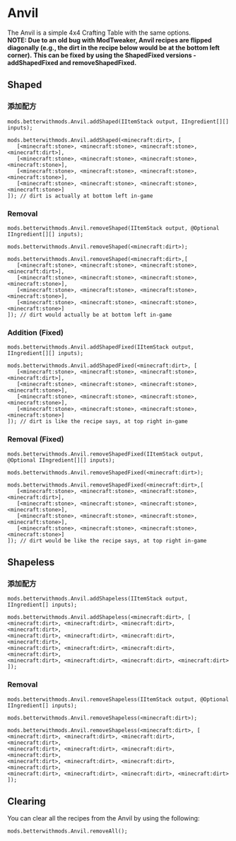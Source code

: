 # Anvil

The Anvil is a simple 4x4 Crafting Table with the same options.  
**NOTE: Due to an old bug with ModTweaker, Anvil recipes are flipped diagonally (e.g., the dirt in the recipe below would be at the bottom left corner).** **This can be fixed by using the ShapedFixed versions - addShapedFixed and removeShapedFixed.**

## Shaped

### 添加配方
```zenscript
mods.betterwithmods.Anvil.addShaped(IItemStack output, IIngredient[][] inputs);

mods.betterwithmods.Anvil.addShaped(<minecraft:dirt>, [
   [<minecraft:stone>, <minecraft:stone>, <minecraft:stone>, <minecraft:dirt>],
   [<minecraft:stone>, <minecraft:stone>, <minecraft:stone>, <minecraft:stone>],
   [<minecraft:stone>, <minecraft:stone>, <minecraft:stone>, <minecraft:stone>],
   [<minecraft:stone>, <minecraft:stone>, <minecraft:stone>, <minecraft:stone>]
]); // dirt is actually at bottom left in-game
```

### Removal
```zenscript
mods.betterwithmods.Anvil.removeShaped(IItemStack output, @Optional IIngredient[][] inputs);

mods.betterwithmods.Anvil.removeShaped(<minecraft:dirt>);

mods.betterwithmods.Anvil.removeShaped(<minecraft:dirt>,[
   [<minecraft:stone>, <minecraft:stone>, <minecraft:stone>, <minecraft:dirt>],
   [<minecraft:stone>, <minecraft:stone>, <minecraft:stone>, <minecraft:stone>],
   [<minecraft:stone>, <minecraft:stone>, <minecraft:stone>, <minecraft:stone>],
   [<minecraft:stone>, <minecraft:stone>, <minecraft:stone>, <minecraft:stone>]
]); // dirt would actually be at bottom left in-game
```

### Addition (Fixed)
```zenscript
mods.betterwithmods.Anvil.addShapedFixed(IItemStack output, IIngredient[][] inputs);

mods.betterwithmods.Anvil.addShapedFixed(<minecraft:dirt>, [
   [<minecraft:stone>, <minecraft:stone>, <minecraft:stone>, <minecraft:dirt>],
   [<minecraft:stone>, <minecraft:stone>, <minecraft:stone>, <minecraft:stone>],
   [<minecraft:stone>, <minecraft:stone>, <minecraft:stone>, <minecraft:stone>],
   [<minecraft:stone>, <minecraft:stone>, <minecraft:stone>, <minecraft:stone>]
]); // dirt is like the recipe says, at top right in-game
```

### Removal (Fixed)
```zenscript
mods.betterwithmods.Anvil.removeShapedFixed(IItemStack output, @Optional IIngredient[][] inputs);

mods.betterwithmods.Anvil.removeShapedFixed(<minecraft:dirt>);

mods.betterwithmods.Anvil.removeShapedFixed(<minecraft:dirt>,[
   [<minecraft:stone>, <minecraft:stone>, <minecraft:stone>, <minecraft:dirt>],
   [<minecraft:stone>, <minecraft:stone>, <minecraft:stone>, <minecraft:stone>],
   [<minecraft:stone>, <minecraft:stone>, <minecraft:stone>, <minecraft:stone>],
   [<minecraft:stone>, <minecraft:stone>, <minecraft:stone>, <minecraft:stone>]
]); // dirt would be like the recipe says, at top right in-game
```

## Shapeless

### 添加配方
```zenscript
mods.betterwithmods.Anvil.addShapeless(IItemStack output, IIngredient[] inputs);

mods.betterwithmods.Anvil.addShapeless(<minecraft:dirt>, [
<minecraft:dirt>, <minecraft:dirt>, <minecraft:dirt>, <minecraft:dirt>,
<minecraft:dirt>, <minecraft:dirt>, <minecraft:dirt>, <minecraft:dirt>,
<minecraft:dirt>, <minecraft:dirt>, <minecraft:dirt>, <minecraft:dirt>,
<minecraft:dirt>, <minecraft:dirt>, <minecraft:dirt>, <minecraft:dirt>
]);
```

### Removal
```zenscript
mods.betterwithmods.Anvil.removeShapeless(IItemStack output, @Optional IIngredient[] inputs);

mods.betterwithmods.Anvil.removeShapeless(<minecraft:dirt>);

mods.betterwithmods.Anvil.removeShapeless(<minecraft:dirt>, [
<minecraft:dirt>, <minecraft:dirt>, <minecraft:dirt>, <minecraft:dirt>,
<minecraft:dirt>, <minecraft:dirt>, <minecraft:dirt>, <minecraft:dirt>,
<minecraft:dirt>, <minecraft:dirt>, <minecraft:dirt>, <minecraft:dirt>,
<minecraft:dirt>, <minecraft:dirt>, <minecraft:dirt>, <minecraft:dirt>
]);
```

## Clearing
You can clear all the recipes from the Anvil by using the following:
```zenscript
mods.betterwithmods.Anvil.removeAll();
```

